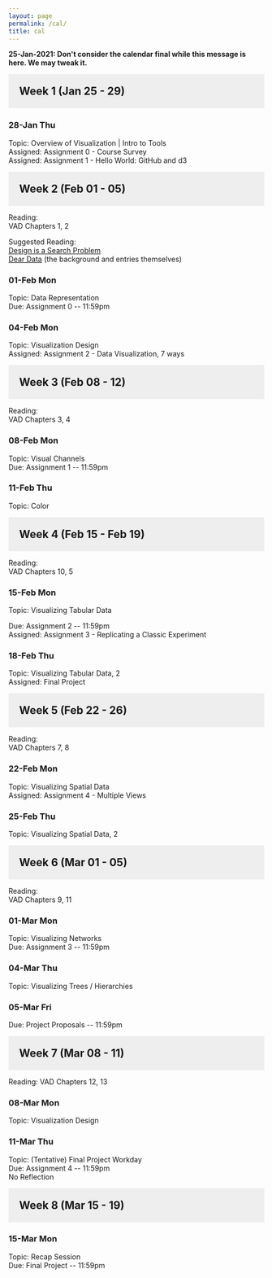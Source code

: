 ```yaml
---
layout: page
permalink: /cal/
title: cal
---
```


<style>

h2 {
  margin: 0 0 1em 0;
  padding: 1em;
  background-color: #EEEEEE;
}

.item {
  padding: 0 1em 1em 1em;
}

.due {
  font-weight: bold;
}

h2, ul {
  margin-bottom: 0
}

.topic, .assigned, .due, .materials, .vid {
  padding-left: 2em;
}

</style>

**25-Jan-2021: Don't consider the calendar final while this message is here. We may tweak it.**

## Week 1 (Jan 25 - 29)

### 28-Jan Thu   
Topic: Overview of Visualization | Intro to Tools   
Assigned: Assignment 0 - Course Survey   
Assigned: Assignment 1 - Hello World: GitHub and d3   

## Week 2 (Feb 01 - 05)

Reading:   
VAD Chapters 1, 2   

Suggested Reading:   
[Design is a Search Problem](https://www.youtube.com/watch?v=fThhbt23SGM)   
[Dear Data](http://www.dear-data.com/theproject) (the background and entries themselves)   

### 01-Feb Mon   
Topic: Data Representation  
Due: Assignment 0 -- 11:59pm   

### 04-Feb Mon   
Topic: Visualization Design   
Assigned: Assignment 2 - Data Visualization, 7 ways   

## Week 3 (Feb 08 - 12)

Reading:   
VAD Chapters 3, 4   

### 08-Feb Mon   
Topic: Visual Channels  
Due: Assignment 1 -- 11:59pm   

### 11-Feb Thu   
Topic: Color 

## Week 4 (Feb 15 - Feb 19)

Reading:   
VAD Chapters 10, 5

### 15-Feb Mon   
Topic: Visualizing Tabular Data

Due: Assignment 2 -- 11:59pm   
Assigned: Assignment 3 - Replicating a Classic Experiment   

### 18-Feb Thu   
Topic: Visualizing Tabular Data, 2    
Assigned: Final Project

## Week 5 (Feb 22 - 26)

Reading:   
VAD Chapters 7, 8

### 22-Feb Mon   
Topic: Visualizing Spatial Data   
Assigned: Assignment 4 - Multiple Views   

### 25-Feb Thu   
Topic: Visualizing Spatial Data, 2   

## Week 6 (Mar 01 - 05)
Reading:   
VAD Chapters 9, 11

### 01-Mar Mon   
Topic: Visualizing Networks   
Due: Assignment 3 -- 11:59pm   

### 04-Mar Thu   
Topic: Visualizing Trees / Hierarchies   

### 05-Mar Fri   
Due: Project Proposals -- 11:59pm  

## Week 7 (Mar 08 - 11)   
Reading: 
VAD Chapters 12, 13

### 08-Mar Mon   
Topic: Visualization Design   

### 11-Mar Thu   
Topic: (Tentative) Final Project Workday  
Due: Assignment 4 -- 11:59pm   
No Reflection

## Week 8 (Mar 15 - 19)   

### 15-Mar Mon   
Topic: Recap Session  
Due: Final Project -- 11:59pm   

